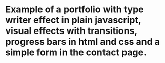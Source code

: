 # Example of a portfolio with type writer effect in plain javascript, visual effects with transitions, progress bars in html and css and a simple form in the contact page.

